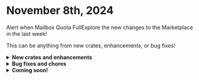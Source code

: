 # November 8th, 2024

Alert when Mailbox Quota FullExplore the new changes to the Marketplace in the last week!

This can be anything from new crates, enhancements, or bug fixes!

<details>

<summary><strong>New crates and enhancements</strong></summary>

* Check back next week!

</details>

<details>

<summary><strong>Bug fixes and chores</strong></summary>

* Rewst: User Offboarding
  * Fixed Exchange Actions Sub-WF input for `forward_mail_and_store` to `boolean` from the type of `Text.`
* Configure New GDAP Relationship
  * Fixed error on List Customers when the Graph response is empty

</details>

<details>

<summary><strong>Coming soon!</strong></summary>

* App Builder Apps
  * Operational Analytics Portal - aggregates data from various tools and outputs actionable insights for MSPs to further streamline operations.
  * Forms Portal - allows employees and clients to easily access the necessary Rewst forms based on granular permissions.
  * All-In-One Client Portal - The portal transforms service delivery by empowering clients to instantly self-serve common IT requests —not just submit tickets.
* Top 10 crates - Improving success rates and implementing Rewst Best Practice&#x20;
  * Alert when Mailbox Quota Full
  * Detailed MFA Reporting
  * Configure Out of Office

</details>

